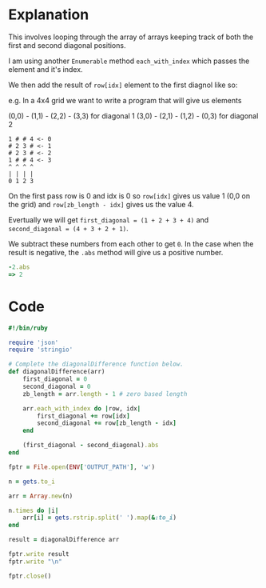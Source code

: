 # Explanation

This involves looping through the array of arrays keeping track of both the first and second diagonal positions.

I am using another `Enumerable` method `each_with_index` which passes the element and it's index.

We then add the result of `row[idx]` element to the first diagnol like so:

e.g. In a 4x4 grid we want to write a program that will give us elements

(0,0) - (1,1) - (2,2) - (3,3) for diagonal 1
(3,0) - (2,1) - (1,2) - (0,3) for diagonal 2

```
1 # # 4 <- 0
# 2 3 # <- 1
# 2 3 # <- 2
1 # # 4 <- 3
^ ^ ^ ^
| | | |
0 1 2 3
```

On the first pass row is 0 and idx is 0 so `row[idx]` gives us value 1 (0,0 on the grid) and `row[zb_length - idx]` gives us the value 4.

Evertually we will get `first_diagonal = (1 + 2 + 3 + 4)` and `second_diagonal = (4 + 3 + 2 + 1)`.

We subtract these numbers from each other to get `0`. In the case when the result is negative, the `.abs` method will give us a positive number.

```ruby
-2.abs
=> 2
```

# Code

```ruby
#!/bin/ruby

require 'json'
require 'stringio'

# Complete the diagonalDifference function below.
def diagonalDifference(arr)
    first_diagonal = 0
    second_diagonal = 0
    zb_length = arr.length - 1 # zero based length

    arr.each_with_index do |row, idx|
        first_diagonal += row[idx]
        second_diagonal += row[zb_length - idx]
    end

    (first_diagonal - second_diagonal).abs
end

fptr = File.open(ENV['OUTPUT_PATH'], 'w')

n = gets.to_i

arr = Array.new(n)

n.times do |i|
    arr[i] = gets.rstrip.split(' ').map(&:to_i)
end

result = diagonalDifference arr

fptr.write result
fptr.write "\n"

fptr.close()
```